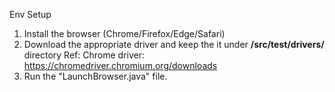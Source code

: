 

Env Setup

1. Install the browser  (Chrome/Firefox/Edge/Safari)
2. Download the appropriate driver and keep the it under **/src/test/drivers/** directory
    Ref: Chrome driver: https://chromedriver.chromium.org/downloads
3. Run the "LaunchBrowser.java" file. 
